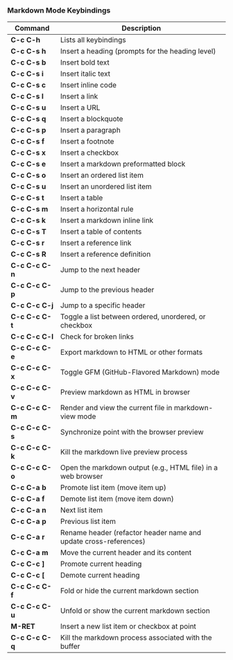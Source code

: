 ### Markdown Mode Keybindings

| **Command**                         | **Description**                                                                            |
|-------------------------------------|--------------------------------------------------------------------------------------------|
| **C-c C-h**                         | Lists all keybindings                                                                     |
| **C-c C-s h**                       | Insert a heading (prompts for the heading level)                                            |
| **C-c C-s b**                       | Insert bold text                                                                           |
| **C-c C-s i**                       | Insert italic text                                                                         |
| **C-c C-s c**                       | Insert inline code                                                                         |
| **C-c C-s l**                       | Insert a link                                                                              |
| **C-c C-s u**                       | Insert a URL                                                                               |
| **C-c C-s q**                       | Insert a blockquote                                                                        |
| **C-c C-s p**                       | Insert a paragraph                                                                         |
| **C-c C-s f**                       | Insert a footnote                                                                          |
| **C-c C-s x**                       | Insert a checkbox                                                                          |
| **C-c C-s e**                       | Insert a markdown preformatted block                                                       |
| **C-c C-s o**                       | Insert an ordered list item                                                                |
| **C-c C-s u**                       | Insert an unordered list item                                                              |
| **C-c C-s t**                       | Insert a table                                                                             |
| **C-c C-s m**                       | Insert a horizontal rule                                                                   |
| **C-c C-s k**                       | Insert a markdown inline link                                                              |
| **C-c C-s T**                       | Insert a table of contents                                                                 |
| **C-c C-s r**                       | Insert a reference link                                                                    |
| **C-c C-s R**                       | Insert a reference definition                                                              |
| **C-c C-c C-n**                     | Jump to the next header                                                                    |
| **C-c C-c C-p**                     | Jump to the previous header                                                                |
| **C-c C-c C-j**                     | Jump to a specific header                                                                  |
| **C-c C-c C-t**                     | Toggle a list between ordered, unordered, or checkbox                                      |
| **C-c C-c C-l**                     | Check for broken links                                                                     |
| **C-c C-c C-e**                     | Export markdown to HTML or other formats                                                   |
| **C-c C-c C-x**                     | Toggle GFM (GitHub-Flavored Markdown) mode                                                 |
| **C-c C-c C-v**                     | Preview markdown as HTML in browser                                                        |
| **C-c C-c C-m**                     | Render and view the current file in markdown-view mode                                     |
| **C-c C-c C-s**                     | Synchronize point with the browser preview                                                 |
| **C-c C-c C-k**                     | Kill the markdown live preview process                                                     |
| **C-c C-c C-o**                     | Open the markdown output (e.g., HTML file) in a web browser                                |
| **C-c C-a b**                       | Promote list item (move item up)                                                           |
| **C-c C-a f**                       | Demote list item (move item down)                                                          |
| **C-c C-a n**                       | Next list item                                                                             |
| **C-c C-a p**                       | Previous list item                                                                         |
| **C-c C-a r**                       | Rename header (refactor header name and update cross-references)                           |
| **C-c C-a m**                       | Move the current header and its content                                                    |
| **C-c C-c ]**                       | Promote current heading                                                                    |
| **C-c C-c [**                       | Demote current heading                                                                     |
| **C-c C-c C-f**                     | Fold or hide the current markdown section                                                  |
| **C-c C-c C-u**                     | Unfold or show the current markdown section                                                |
| **M-RET**                           | Insert a new list item or checkbox at point                                                |
| **C-c C-c C-q**                     | Kill the markdown process associated with the buffer                                       |
